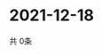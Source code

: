 # 2021-12-18
  共 0条

  <!-- BEGIN -->
  <!-- 最后更新时间Sat Dec 18 2021 14:02:57 GMT+0000 (Coordinated Universal Time) -->
  
  <!-- END -->
  
  